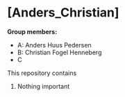 # \[Anders_Christian]

**Group members:**
- A: Anders Huus Pedersen
- B: Christian Fogel Henneberg
- C

This repository contains  
1. Nothing important
